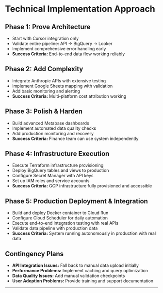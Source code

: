 # Technical Implementation Approach

## Phase 1: Prove Architecture
- Start with Cursor integration only
- Validate entire pipeline: API → BigQuery → Looker
- Implement comprehensive error handling early
- **Success Criteria:** End-to-end data flow working reliably

## Phase 2: Add Complexity
- Integrate Anthropic APIs with extensive testing
- Implement Google Sheets mapping with validation
- Add basic monitoring and alerting
- **Success Criteria:** Multi-platform cost attribution working

## Phase 3: Polish & Harden
- Build advanced Metabase dashboards
- Implement automated data quality checks
- Add production monitoring and recovery
- **Success Criteria:** Finance team can use system independently

## Phase 4: Infrastructure Execution
- Execute Terraform infrastructure provisioning
- Deploy BigQuery tables and views to production
- Configure Secret Manager with API keys
- Set up IAM roles and service accounts
- **Success Criteria:** GCP infrastructure fully provisioned and accessible

## Phase 5: Production Deployment & Integration
- Build and deploy Docker container to Cloud Run
- Configure Cloud Scheduler for daily automation
- Execute end-to-end integration testing with real APIs
- Validate data pipeline with production data
- **Success Criteria:** System running autonomously in production with real data

## Contingency Plans
- **API Integration Issues:** Fall back to manual data upload initially
- **Performance Problems:** Implement caching and query optimization
- **Data Quality Issues:** Add manual validation checkpoints
- **User Adoption Problems:** Provide training and support documentation

---

